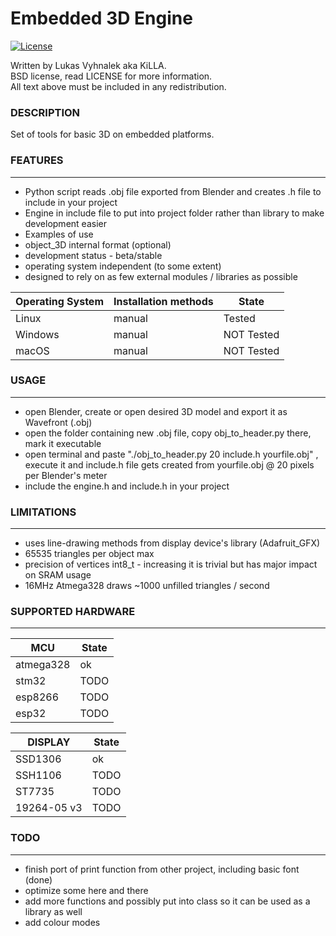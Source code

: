 # Embedded 3D Engine

[![License](https://img.shields.io/badge/License-BSD%202--Clause-orange.svg)](https://opensource.org/licenses/BSD-2-Clause)

Written by Lukas Vyhnalek aka KiLLA.<br/>
BSD license, read LICENSE for more information.<br/>
All text above must be included in any redistribution.<br/>

### DESCRIPTION
Set of tools for basic 3D on embedded platforms.

### FEATURES

---

- Python script reads .obj file exported from Blender and creates .h file to include in your project
- Engine in include file to put into project folder rather than library to make development easier
- Examples of use
- object_3D internal format (optional)
- development status - beta/stable
- operating system independent (to some extent)
- designed to rely on as few external modules / libraries as possible

| Operating System | Installation methods | State |
| --- | --- | --- |
| Linux | manual | Tested |
| Windows | manual | NOT Tested |
| macOS | manual | NOT Tested |


### USAGE

---

- open Blender, create or open desired 3D model and export it as Wavefront (.obj)
- open the folder containing new .obj file, copy obj_to_header.py there, mark it executable
- open terminal and paste "./obj_to_header.py 20 include.h yourfile.obj" , execute it and include.h file gets created from yourfile.obj @ 20 pixels per Blender's meter
- include the engine.h and include.h in your project


### LIMITATIONS

---

- uses line-drawing methods from display device's library (Adafruit_GFX)
- 65535 triangles per object max
- precision of vertices int8_t - increasing it is trivial but has major impact on SRAM usage
- 16MHz Atmega328 draws ~1000 unfilled triangles / second


### SUPPORTED HARDWARE

---
| MCU | State |
| --- | --- |
| atmega328 | ok |
| stm32 | TODO |
| esp8266 | TODO |
| esp32 | TODO |

| DISPLAY | State |
| --- | --- |
| SSD1306 | ok |
| SSH1106 | TODO |
| ST7735 | TODO |
| 19264-05 v3 | TODO |


### TODO

---

- finish port of print function from other project, including basic font (done)
- optimize some here and there
- add more functions and possibly put into class so it can be used as a library as well
- add colour modes
